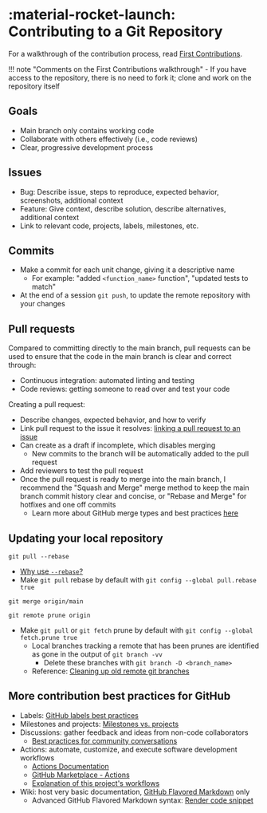 # :material-rocket-launch: Contributing to a Git Repository

For a walkthrough of the contribution process, read [First Contributions](https://github.com/firstcontributions/first-contributions/blob/master/README.md).

!!! note "Comments on the First Contributions walkthrough"
    - If you have access to the repository, there is no need to fork it; clone and work on the repository itself

## Goals

- Main branch only contains working code
- Collaborate with others effectively (i.e., code reviews)
- Clear, progressive development process

## Issues

- Bug: Describe issue, steps to reproduce, expected behavior, screenshots, additional context
- Feature: Give context, describe solution, describe alternatives, additional context
- Link to relevant code, projects, labels, milestones, etc.

## Commits

- Make a commit for each unit change, giving it a descriptive name
    - For example: "added `<function_name>` function", "updated tests to match"
- At the end of a session `git push`, to update the remote repository with your changes

## Pull requests

Compared to committing directly to the main branch, pull requests can be used to ensure that the code in the main branch is clear and correct through:

- Continuous integration: automated linting and testing
- Code reviews: getting someone to read over and test your code

Creating a pull request:

- Describe changes, expected behavior, and how to verify
- Link pull request to the issue it resolves: [linking a pull request to an issue](https://docs.github.com/en/issues/tracking-your-work-with-issues/linking-a-pull-request-to-an-issue)
- Can create as a draft if incomplete, which disables merging
    - New commits to the branch will be automatically added to the pull request
- Add reviewers to test the pull request
- Once the pull request is ready to merge into the main branch, I recommend the "Squash and Merge" merge method to keep the main branch commit history clear and concise,
or "Rebase and Merge" for hotfixes and one off commits
    - Learn more about GitHub merge types and best practices [here](https://rietta.com/blog/github-merge-types/)

## Updating your local repository

``` title="Update the current local branch and the remote tracking branches for all other branches"
git pull --rebase
```

- [Why use `--rebase`?](https://stackoverflow.com/a/4675513)
- Make `git pull` rebase by default with `git config --global pull.rebase true`

``` title="Update current local branch with commits in the main local branch"
git merge origin/main
```

``` title="Delete remote tracking branches that were deleted from the remote repository"
git remote prune origin
```

- Make `git pull` or `git fetch` prune by default with `git config --global fetch.prune true`
    - Local branches tracking a remote that has been prunes are identified as gone in the output of `git branch -vv`
        - Delete these branches with `git branch -D <branch_name>`
    - Reference: [Cleaning up old remote git branches](https://stackoverflow.com/questions/3184555/cleaning-up-old-remote-git-branches)

## More contribution best practices for GitHub

- Labels: [GitHub labels best practices](https://medium.com/@dave_lunny/sane-github-labels-c5d2e6004b63)
- Milestones and projects: [Milestones vs. projects](https://stackoverflow.com/a/39701381)
- Discussions: gather feedback and ideas from non-code collaborators
    - [Best practices for community conversations](https://docs.github.com/en/discussions/guides/best-practices-for-community-conversations-on-github)
- Actions: automate, customize, and execute software development workflows
    - [Actions Documentation](https://docs.github.com/en/actions)
    - [GitHub Marketplace - Actions](https://github.com/marketplace?type=actions)
    - [Explanation of this project's workflows](../mkdocs.md#ci-cd-using-github-actions)
- Wiki: host very basic documentation,
[GitHub Flavored Markdown](https://docs.github.com/en/github/writing-on-github/getting-started-with-writing-and-formatting-on-github/basic-writing-and-formatting-syntax) only
    - Advanced GitHub Flavored Markdown syntax: [Render code snippet](https://docs.github.com/en/github/writing-on-github/working-with-advanced-formatting/creating-a-permanent-link-to-a-code-snippet#linking-to-code)
